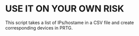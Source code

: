 
# USE IT ON YOUR OWN RISK 
This script takes a list of IPs/hostame in a CSV file and create corresponding devices in PRTG.
